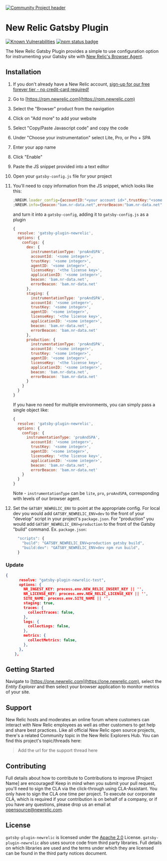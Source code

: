 [![Community Project header](https://github.com/newrelic/open-source-office/raw/master/examples/categories/images/Community_Project.png)](https://github.com/newrelic/open-source-office/blob/master/examples/categories/index.md#community-project)

# New Relic Gatsby Plugin
[![Known Vulnerabilities][3]][4]
[![npm status badge][1]][2]

The New Relic Gatsby Plugin provides a simple to use configuration option for instrumenting your Gatsby site with [New Relic's Browser Agent](https://newrelic.com/products/browser-monitoring).

## Installation

1. If you don't already have a New Relic account, [sign-up for our free forever tier - no credit-card required!](https://newrelic.com/signup)
1. Go to [https://rpm.newrelic.com](https://rpm.newrelic.com)
1. Select the "Browser" product from the navigation
1. Click on "Add more" to add your website
1. Select "Copy/Paste Javascript code" and copy the code
1. Under "Choose your instrumentation" select Lite, Pro, or Pro + SPA
1. Enter your app name
1. Click "Enable"
1. Paste the JS snippet provided into a text editor
1. Open your `gatsby-config.js` file for your project
1. You'll need to copy information from the JS snippet, which looks like this:

    ```js
    ;NREUM.loader_config={accountID:"<your account id>",trustKey:"<some integer>",agentID:"<some integer>",licenseKey:"<your license key>",applicationID:"<some integer>"}
    ;NREUM.info={beacon:"bam.nr-data.net",errorBeacon:"bam.nr-data.net",licenseKey:"<your license key>",applicationID:"<some integer>",sa:1}
    ```

    and turn it into a `gatsby-config`, adding it to `gatsby-config.js` as a plugin

    ```js
    {
      resolve: 'gatsby-plugin-newrelic',
      options: {
        configs: {
          dev: {
            instrumentationType: 'proAndSPA',
            accountId: '<some integer>',
            trustKey: '<some integer>',
            agentID: '<some integer>',
            licenseKey: '<the license key>',
            applicationID: '<some integer>',
            beacon: 'bam.nr-data.net',
            errorBeacon: 'bam.nr-data.net'
          },
          staging: {
            instrumentationType: 'proAndSPA',
            accountId: '<some integer>',
            trustKey: '<some integer>',
            agentID: '<some integer>',
            licenseKey: '<the license key>',
            applicationID: '<some integer>',
            beacon: 'bam.nr-data.net',
            errorBeacon: 'bam.nr-data.net'
          },
          production: {
            instrumentationType: 'proAndSPA',
            accountId: '<some integer>',
            trustKey: '<some integer>',
            agentID: '<some integer>',
            licenseKey: '<the license key>',
            applicationID: '<some integer>',
            beacon: 'bam.nr-data.net',
            errorBeacon: 'bam.nr-data.net'
          }
        }
      }
    }
    ```

    If you have no need for multiple environments, you can simply pass a single object like:

    ```js
    {
      resolve: 'gatsby-plugin-newrelic',
      options: {
        configs: {
          instrumentationType: 'proAndSPA',
            accountId: '<some integer>',
            trustKey: '<some integer>',
            agentID: '<some integer>',
            licenseKey: '<the license key>',
            applicationID: '<some integer>',
            beacon: 'bam.nr-data.net',
            errorBeacon: 'bam.nr-data.net'
        }
      }
    }
    ```

    Note - `instrumentationType` can be `lite`, `pro`, `proAndSPA`, corresponding with levels of our browser agent.

1. Set the `GATSBY_NEWRELIC_ENV` to point at the appropriate config. For local dev you would add `GATSBY_NEWRELIC_ENV=dev` to the front of your "develop" script in your project's `package.json`. For "production" you would add `GATSBY_NEWRELIC_ENV=production` to the front of the Gatsby "build" command.
    Ex. `package.json`:

    ```js
      "scripts": {
        "build": "GATSBY_NEWRELIC_ENV=production gatsby build",
        "build:dev": "GATSBY_NEWRELIC_ENV=dev npm run build",
      }
    ```
### Update 
```json
{
      resolve: "gatsby-plugin-newrelic-test",
      options: {
        NR_INGEST_KEY: process.env.NEW_RELIC_INSERT_KEY || '',
        NR_LICENSE_KEY: process.env.NEW_RELIC_LICENSE_KEY || '',
        SITE_NAME: process.env.SITE_NAME || '',
        staging: true,
        traces: {
          collectTraces: false,
        },
        logs: {
          collectLogs: false,
        },
        metrics: {
          collectMetrics: false,
        },
      },
    },
```
## Getting Started

Navigate to [https://one.newrelic.com](https://one.newrelic.com), select the _Entity Explorer_ and then select your browser application to monitor metrics of your site.

## Support

New Relic hosts and moderates an online forum where customers can interact with New Relic employees as well as other customers to get help and share best practices. Like all official New Relic open source projects, there's a related Community topic in the New Relic Explorers Hub. You can find this project's topic/threads here:

>Add the url for the support thread here

## Contributing

Full details about how to contribute to
Contributions to improve [Project Name] are encouraged! Keep in mind when you submit your pull request, you'll need to sign the CLA via the click-through using CLA-Assistant. You only have to sign the CLA one time per project.
To execute our corporate CLA, which is required if your contribution is on behalf of a company, or if you have any questions, please drop us an email at opensource@newrelic.com.

## License

`gatsby-plugin-newrelic` is licensed under the [Apache 2.0](http://apache.org/licenses/LICENSE-2.0.txt) License. `gatsby-plugin-newrelic` also uses source code from third party libraries. Full details on which libraries are used and the terms under which they are licensed can be found in the third party notices document.

[1]: https://nodei.co/npm/gatsby-plugin-newrelic.png
[2]: https://nodei.co/npm/gatsby-plugin-newrelic
[3]: https://snyk.io/test/github/newrelic/gatsby-plugin-newrelic/badge.svg?targetFile=package.json
[4]: https://snyk.io/test/github/newrelic/gatsby-plugin-newrelic?targetFile=package.json
